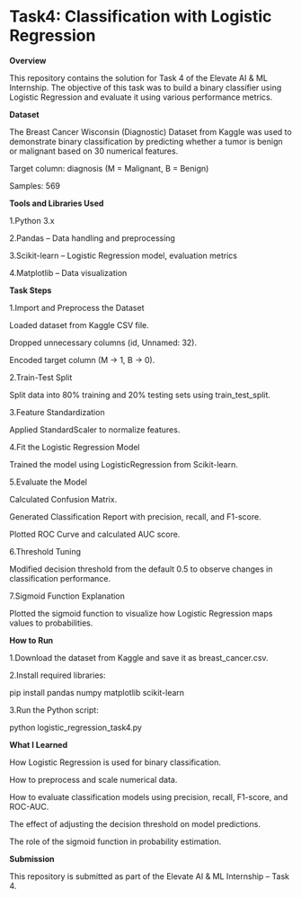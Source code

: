 # Task4: Classification with Logistic Regression

 **Overview**
 
This repository contains the solution for Task 4 of the Elevate AI & ML Internship.
The objective of this task was to build a binary classifier using Logistic Regression and evaluate it using various performance metrics.

**Dataset**

The Breast Cancer Wisconsin (Diagnostic) Dataset from Kaggle was used to demonstrate binary classification by predicting whether a tumor is benign or malignant based on 30 numerical features.

Target column: diagnosis (M = Malignant, B = Benign)

Samples: 569

 **Tools and Libraries Used**
 
1.Python 3.x

2.Pandas – Data handling and preprocessing

3.Scikit-learn – Logistic Regression model, evaluation metrics

4.Matplotlib – Data visualization

**Task Steps**

1.Import and Preprocess the Dataset

  Loaded dataset from Kaggle CSV file.

  Dropped unnecessary columns (id, Unnamed: 32).

  Encoded target column (M → 1, B → 0).

2.Train-Test Split

  Split data into 80% training and 20% testing sets using train_test_split.

3.Feature Standardization

  Applied StandardScaler to normalize features.

4.Fit the Logistic Regression Model

  Trained the model using LogisticRegression from Scikit-learn.

5.Evaluate the Model

  Calculated Confusion Matrix.

  Generated Classification Report with precision, recall, and F1-score.

  Plotted ROC Curve and calculated AUC score.

6.Threshold Tuning

  Modified decision threshold from the default 0.5 to observe changes in classification performance.

7.Sigmoid Function Explanation

  Plotted the sigmoid function to visualize how Logistic Regression maps values to probabilities.

 **How to Run**
 
1.Download the dataset from Kaggle and save it as breast_cancer.csv.

2.Install required libraries:

   pip install pandas numpy matplotlib scikit-learn

3.Run the Python script:

  python logistic_regression_task4.py

**What I Learned**

How Logistic Regression is used for binary classification.

How to preprocess and scale numerical data.

How to evaluate classification models using precision, recall, F1-score, and ROC-AUC.

The effect of adjusting the decision threshold on model predictions.

The role of the sigmoid function in probability estimation.

 **Submission**
 
This repository is submitted as part of the Elevate AI & ML Internship – Task 4.
